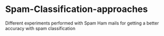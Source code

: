 # Spam-Classification-approaches
Different experiments performed with Spam Ham mails for getting a better accuracy with spam classification

